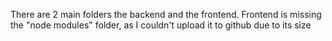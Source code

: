 There are 2 main folders the backend and the frontend.
Frontend is missing the "node modules" folder, as I couldn't upload it to github due to its size
